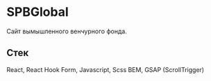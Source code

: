# SPBGlobal
Сайт вымышленного венчурного фонда.

## Стек
React, React Hook Form, Javascript, Scss BEM, GSAP (ScrollTrigger)